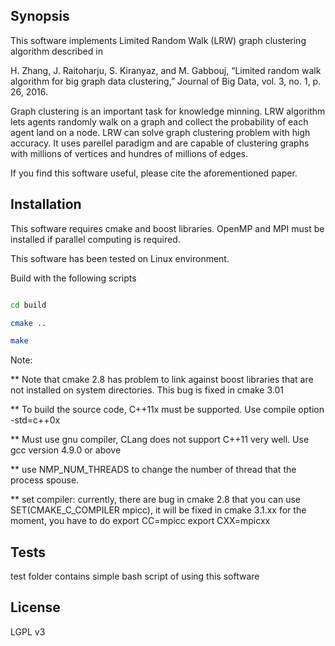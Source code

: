 ## Synopsis

This software implements Limited Random Walk (LRW) graph clustering algorithm described in 

H. Zhang, J. Raitoharju, S. Kiranyaz, and M. Gabbouj, “Limited random walk algorithm for big graph data clustering,” Journal of Big Data, vol. 3, no. 1, p. 26, 2016.

Graph clustering is an important task for knowledge minning. LRW algorithm lets agents randomly walk on a graph and collect the probability of each agent land on a node. LRW can solve graph clustering problem with high accuracy. It uses parellel paradigm and are capable of clustering graphs with millions of vertices and hundres of millions of edges.

If you find this software useful, please cite the aforementioned paper. 

## Installation

This software requires cmake and boost libraries. OpenMP and MPI must be installed if parallel computing is required.

This software has been tested on Linux environment. 

Build with the following scripts

```bash

cd build

cmake ..

make 

```


Note: 

** Note that cmake 2.8 has problem to link against boost libraries that are not installed on system directories. This bug is fixed in cmake 3.01

** To build the source code, C++11x must be supported. Use compile option
-std=c++0x

** Must use gnu compiler, CLang does not support C++11 very well. Use gcc version
4.9.0 or above


** use NMP_NUM_THREADS to change the number of thread that the process spouse. 

** set compiler: 
  currently, there are bug in cmake 2.8 that you can use SET(CMAKE_C_COMPILER mpicc), it will be fixed in cmake 3.1.xx for the moment, you have to do
  export CC=mpicc
  export CXX=mpicxx


## Tests

test folder contains simple bash script of using this software


## License

LGPL v3

